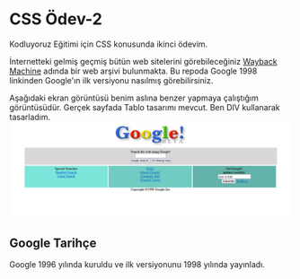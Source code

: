# CSS Ödev-2

Kodluyoruz Eğitimi için CSS konusunda ikinci ödevim.

İnternetteki gelmiş geçmiş bütün web sitelerini görebileceğiniz [Wayback Machine](https://web.archive.org/web/19981202230410if_/http://www.google.com/) adında bir web arşivi bulunmakta. Bu repoda Google 1998 linkinden Google'ın ilk versiyonu nasılmış görebilirsiniz. 

Aşağıdaki ekran görüntüsü benim aslına benzer yapmaya çalıştığım görüntüsüdür. Gerçek sayfada Tablo tasarımı mevcut. Ben DIV kullanarak tasarladım.
![Ekran Görüntüsü](img/ekrangoruntusu.png)

## Google Tarihçe
Google 1996 yılında kuruldu ve ilk versiyonunu 1998 yılında yayınladı.
